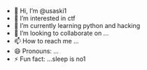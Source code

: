 - 👋 Hi, I’m @usaski1
- 👀 I’m interested in ctf
- 🌱 I’m currently learning python and hacking
- 💞️ I’m looking to collaborate on ...
- 📫 How to reach me ...
- 😄 Pronouns: ...
- ⚡ Fun fact: ...sleep is no1

<!---
usaski1/usaski1 is a ✨ special ✨ repository because its `README.md` (this file) appears on your GitHub profile.
You can click the Preview link to take a look at your changes.
--->
